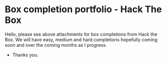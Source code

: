 # Box completion portfolio - Hack The Box

Hello, please see above attachments for box completions from Hack the Box. We will have easy, medium and hard completions hopefully coming soon and over the coming months as I progress. 

- Thanks you. 
  

